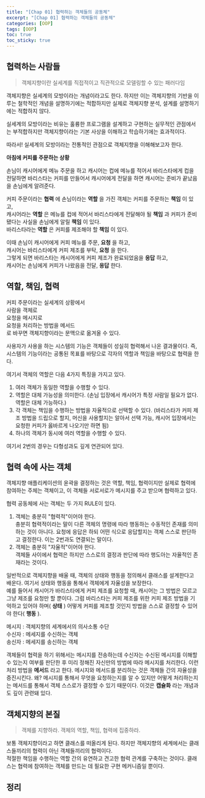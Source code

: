 ```yaml
---
title: "[Chap 01] 협력하는 객체들의 공동체"
excerpt: "[Chap 01] 협력하는 객체들의 공동체"
categories: [OOP]
tags: [OOP]
toc: true
toc_sticky: true
---
```


## 협력하는 사람들

> 객체지향이란 실세계를 직접적이고 직관적으로 모델링할 수 있는 패러다임 <br>

객체지향은 실세계의 모방이라는 개념이라고도 한다. 하지만 이는 객체지향의 기반을 이루는 철학적인 개념을 설명하기에는 적합하지만 실제로 객체지향 분석, 설계를 설명하기에는 적합하지 않다. <br>

실세계의 모방이라는 비유는 훌륭한 프로그램을 설계하고 구현하는 실무적인 관점에서는 부적합하지만 객체지향이라는 기본 사상을 이해하고 학습하기에는 효과적이다. <br>

따라서! 실세계의 모방이라는 전통적인 관점으로 객체지향을 이해해보고자 한다. <br>

**아침에 커피를 주문하는 상황** <br>

손님이 캐시어에게 메뉴 주문을 하고 캐시어는 컵에 메뉴를 적어서 바리스타에게 컵을 전달하면 바리스타는 커피를 만들어서 캐시어에게 전달을 하면 캐시어는 준비가 끝났음을 손님에게 알려준다. <br>

커피 주문이라는 **협력** 에 손님이라는 **역할** 을 가진 객체는 커피를 주문하는 **책임** 이 있고, <br>
캐시어라는 **역할** 은 메뉴를 컵에 적어서 바리스타에게 전달해야 될 **책임** 과 커피가 준비됐다는 사실을 손님에게 알릴 **책임** 이 있다. <br>
바리스타라는 **역할** 은 커피를 제조해야 할 **책임** 이 있다. <br>

이때 손님이 캐시어에게 커피 메뉴를 주문, **요청** 을 하고, <br>
캐시어는 바리스타에게 커피 제조를 부탁, **요청** 을 한다. <br>
그렇게 되면 바리스타는 캐시어에게 커피 제조가 완료되었음을 **응답** 하고, <br>
캐시어는 손님에게 커피가 나왔음을 전달, **응답** 한다.

## 역할, 책임, 협력

커피 주문이라는 실세계의 상황에서 <br>
사람을 객체로 <br>
요청을 메시지로 <br>
요청을 처리하는 방법을 메서드<br>
로 바꾸면 객체지향이라는 문맥으로 옮겨올 수 있다. <br>

사용자가 사용을 하는 시스템의 기능은 객체들이 성실히 협력해서 나온 결과물이다. 즉, 시스템의 기능이라는 공통된 목표를 바탕으로 각자의 역할과 책임을 바탕으로 협력을 한다. <br>

여기서 객체의 역할은 다음 4가지 특징을 가지고 있다.

1. 여러 객체가 동일한 역할을 수행할 수 있다.
2. 역할은 대체 가능성을 의미한다. (손님 입장에서 캐시어가 특정 사람일 필요가 없다. 역할은 대체 가능하다.)
3. 각 객체는 책임을 수행하는 방법을 자율적으로 선택할 수 있다. (바리스타가 커피 제조 방법을 드립으로 할지, 머신을 사용할지는 알아서 선택 가능, 캐시어 입장에서는 요청한 커피가 옳바르게 나오기만 하면 됨)
4. 하나의 객체가 동시에 여러 역할을 수행할 수 있다. <br>

여기서 2번의 경우는 다형성과도 깊게 연관되어 있다.

## 협력 속에 사는 객체

객체지향 애플리케이션의 윤곽을 결정하는 것은 역할, 책임, 협력이지만 실제로 협력에 참여하는 주체는 객체이고, 이 객체들 서로서로가 메시지를 주고 받으며 협력하고 있다. <br>

협력 공동체에 사는 객체는 두 가지 RULE이 있다. <br>

1. 객체는 충분히 "협력적"이어야 한다. <br>
   충분히 협력적이라는 말이 다른 객체의 명령에 따라 행동하는 수동적인 존재를 의미하는 것이 아니다. 요청에 응답은 하되 어떤 식으로 응답할지는 객체 스스로 판단하고 결정한다. 이는 2번과도 연결되는 말이다.
2. 객체는 충분히 "자율적"이어야 한다. <br>
   객체들 사이에서 협력은 하지만 스스로의 결정과 판단에 따라 행도아는 자율적인 존재라는 것이다. <br>

일반적으로 객체지향을 배울 때, 객체의 상태와 행동을 정의해서 클래스를 설계한다고 배운다. 여기서 상태와 행동을 통해서 객체에게 자율성을 보장한다. <br>
예를 들어서 캐시어가 바리스타에게 커피 제조를 요청할 때, 캐시어는 그 방법은 모르고 그냥 제조를 요청만 할 뿐이다. 그럼 바리스타는 커피 제조를 위한 커피 제조 방법을 기억하고 있어야 하며( **상태** ) 어떻게 커피를 제조할 것인지 방법을 스스로 결정할 수 있어야 한다( **행동** ). <br>

메시지 : 객체지향의 세계에서의 의사소통 수단 <br>
수신자 : 메세지를 수신하는 객체 <br>
송신자 : 메세지를 송신하는 객체 <br>

객체들이 협력을 하기 위해서는 메시지를 전송하는데 수신자는 수신된 메시지를 이해할 수 있는지 여부를 판단한 후 미리 정해진 자신만의 방법에 따라 메시지를 처리한다. 이런 처리 방법을 **메서드** 라고 한다. 메시지와 메서드를 분리하는 것은 객체들 간의 자율성을 증진시킨다. 왜? 메시지를 통해서 무엇을 요청하는지를 알 수 있지만 어떻게 처리하는지는 메서드를 통해서 객체 스스로가 결정할 수 있기 때문이다. 이것은 **캡슐화** 라는 개념과도 깊이 관련돼 있다.

## 객체지향의 본질

> 객체를 지향하라. 객체의 역할, 책임, 협력에 집중하라. <br>

보통 객체지향이라고 하면 클래스를 떠올리게 된다. 하지만 객체지향의 세계에서는 클래스들끼리의 협력이 아닌 객체들끼리의 협력이다. <br>
적절한 책임을 수행하는 역할 간의 유연하고 견고한 협력 관계를 구축하는 것이다. 클래스는 협력에 참여하는 객체를 만드는 데 필요한 구현 메커니즘일 뿐이다.

## 정리
